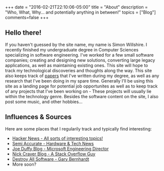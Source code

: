 +++
date = "2016-02-21T22:10:06-05:00"
title = "About"
description = "Who, What, Why... and potentially anything in between!"
topics = ["Blog"]
comments=false
+++
<a href="#" title="My last trip to New Zealand - Mount Doom in the distance..."><span class="banner"></span></a>

## Hello there!

If you haven't guessed by the site name, my name is Simon Willshire. I recently finished my undergraduate degree in Computer Sciences specializing in software
engineering. I've worked for a few small software companies; creating and designing new solutions,
converting large legacy applications, as well as maintaining existing ones. This site will hope to track my technological
discoveries and thoughts along the way. This site also keeps track of [papers](http://simonwillshire.com/papers) that I've written during my degree, as well as any research that I've
been doing in my spare time. Generally I'll be using this site as a landing page for potential job opportunites as well as to keep track of any projects that I've been working on - These
projects will usually lie within the technology genre. Besides the software content on the site, I also
post some music, and other hobbies...

## Influences & Sources

Here are some places that I regularily track and typically find interesting:

* [Hacker News - All sorts of interesting topics!](https://news.ycombinator.com/news)
* [Semi Accurate - Hardware & Tech News](http://semiaccurate.com/)
* [Joe Duffy Blog - Microsoft Engineering Director](http://joeduffyblog.com/)
* [Nick Craver Blog - A Stack Overflow Guy](http://nickcraver.com/)
* [Destroy All Software - Gary Bernhardt](https://www.destroyallsoftware.com)
* More soon?
